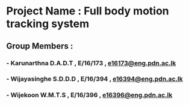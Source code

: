  # Project Name : Full body motion tracking system
 
 ## Group Members :
 ### - Karunarthna D.A.D.T , E/16/173 , e16173@eng.pdn.ac.lk
 ### - Wijayasinghe S.D.D.D , E/16/394 , e16394@eng.pdn.ac.lk
 ### - Wijekoon W.M.T.S , E/16/396 , e16396@eng.pdn.ac.lk

